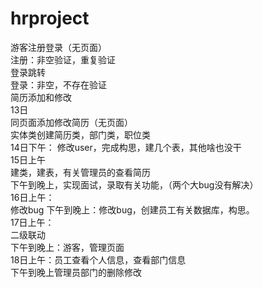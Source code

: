 # hrproject
游客注册登录（无页面）
<br>
注册：非空验证，重复验证<br>
登录跳转<br>
登录：非空，不存在验证<br>
简历添加和修改
<br>
13日<br>
同页面添加修改简历（无页面）<br>
实体类创建简历类，部门类，职位类<br>
14日下午：
修改user，完成构思，建几个表，其他啥也没干<br>
15日上午<br>
建类，建表，有关管理员的查看简历<br>
下午到晚上，实现面试，录取有关功能，（两个大bug没有解决）<br>
16日上午：<br>
修改bug<br1>
下午到晚上：修改bug，创建员工有关数据库，构思。<br>
17日上午：<br>
二级联动<br>
下午到晚上：游客，管理页面<br>
18日上午：员工查看个人信息，查看部门信息<br>
下午到晚上管理员部门的删除修改<br>
  
